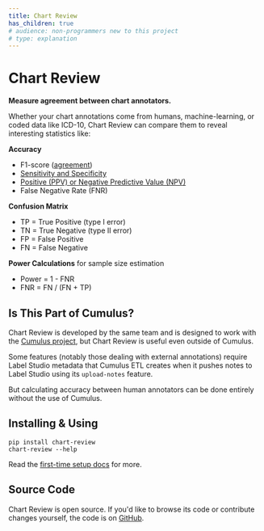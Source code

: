 ```yaml
---
title: Chart Review
has_children: true
# audience: non-programmers new to this project
# type: explanation
---
```


# Chart Review

**Measure agreement between chart annotators.**

Whether your chart annotations come from humans, machine-learning, or coded data like ICD-10,
Chart Review can compare them to reveal interesting statistics like:

**Accuracy**
* F1-score ([agreement](https://www.ncbi.nlm.nih.gov/pmc/articles/PMC1090460/))
* [Sensitivity and Specificity](https://en.wikipedia.org/wiki/Sensitivity_and_specificity)
* [Positive (PPV) or Negative Predictive Value (NPV)](https://en.wikipedia.org/wiki/Positive_and_negative_predictive_values#Relationship)
* False Negative Rate (FNR)

**Confusion Matrix**
* TP = True Positive (type I error)
* TN = True Negative (type II error)
* FP = False Positive
* FN = False Negative

**Power Calculations** for sample size estimation
* Power = 1 - FNR
* FNR = FN / (FN + TP)

## Is This Part of Cumulus?

Chart Review is developed by the same team
and is designed to work with the
[Cumulus project](https://docs.smarthealthit.org/cumulus/),
but Chart Review is useful even outside of Cumulus.

Some features (notably those dealing with external annotations)
require Label Studio metadata that Cumulus ETL creates when it pushes notes
to Label Studio using its `upload-notes` feature.

But calculating accuracy between human annotators can be done entirely without the use of Cumulus.

## Installing & Using

```shell
pip install chart-review
chart-review --help
```

Read the [first-time setup docs](setup.md) for more.

## Source Code
Chart Review is open source.
If you'd like to browse its code or contribute changes yourself,
the code is on [GitHub](https://github.com/smart-on-fhir/chart-review).
